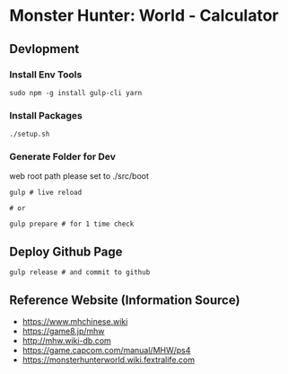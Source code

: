 # Monster Hunter: World - Calculator

## Devlopment

### Install Env Tools

~~~
sudo npm -g install gulp-cli yarn
~~~

### Install Packages

~~~
./setup.sh
~~~

### Generate Folder for Dev

web root path please set to ./src/boot

~~~
gulp # live reload

# or

gulp prepare # for 1 time check
~~~

## Deploy Github Page

~~~
gulp release # and commit to github
~~~

## Reference Website (Information Source)

* https://www.mhchinese.wiki
* https://game8.jp/mhw
* http://mhw.wiki-db.com
* https://game.capcom.com/manual/MHW/ps4
* https://monsterhunterworld.wiki.fextralife.com
